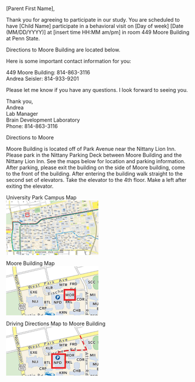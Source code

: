 [Parent First Name],

Thank you for agreeing to participate in our study. You are scheduled to have [Child Name] participate in a behavioral visit on [Day of week] [Date (MM/DD/YYYY)] at [insert time HH:MM am/pm] in room 449 Moore Building at Penn State. 

Directions to Moore Building are located below.

Here is some important contact information for you:

449 Moore Building: 814-863-3116  
Andrea Seisler: 814-933-9201

Please let me know if you have any questions. I look forward to seeing you.

Thank you,  
Andrea   
Lab Manager  
Brain Development Laboratory  
Phone: 814-863-3116  


Directions to Moore 

Moore Building is located off of Park Avenue near the Nittany Lion Inn. Please park in the Nittany Parking Deck between Moore Building and the Nittany Lion Inn. See the maps below for location and parking information. After parking, please exit the building on the side of Moore building, come to the front of the building. After entering the building walk straight to the second set of elevators.  Take the elevator to the 4th floor.  Make a left after exiting the elevator. 

University Park Campus Map  
<IMG SRC="/imgs/Campus_Map_Moore.jpg" ALT="Campus Map" align="center" width="50%">  

Moore Building Map  
<IMG SRC="/imgs/Campus_Map_Zoom_Moore.jpg" ALT="Moore Building" align="center" width="50%">  


Driving Directions Map to Moore Building  
<IMG SRC="/imgs/Campus_Map_Moore_Parking.jpg" ALT="Nittany Parking Deck" align="center" width="50%">  


